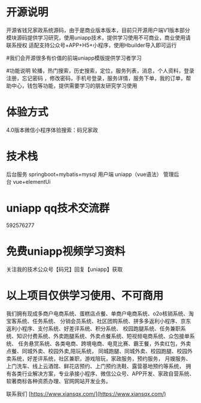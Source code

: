 # 开源说明
开源省钱兄家政系统源码，由于是商业版本版本，目前只开源用户端V1版本部分模块源码提供学习研究，使用uniapp技术，提供学习使用不可商业，商业使用请联系授权
适配支持公众号+APP+H5+小程序，使用Hbuilder导入即可运行

#我们会开源很多有价值的前端uniapp模版提供学习者学习

#功能说明
轮播，热门搜索，历史搜索，定位，服务列表，消息，个人资料，登录注册，忘记密码 ，修改密码，手机号登录，服务详情，服务下单，我的订单，帮助中心，钱包等功能，提供需要学习的朋友研究学习使用

# 体验方式
4.0版本微信小程序体验搜索：码兄家政


# 技术栈
后台服务 springboot+mybatis+mysql
用户端 uniapp（vue语法）
管理后台 vue+elementUi


# uniapp qq技术交流群
592576277


# 免费uniapp视频学习资料

关注我的技术公众号【码兄】回复【uniapp】获取 

# 以上项目仅供学习使用、不可商用


我们拥有现成多商户电商系统、蛋糕店点餐、单商户电商系统、o2o核销系统、淘宝客系统、任务系统、
分销会员系统、社区团购系统、拼多多返利小程序、京东返利小程序、支付系统、好差评系统、积分系统、
校园跑腿系统、任务兼职系统、知识付费系统、外卖跑腿系统、外卖点餐系统、短视频电商系统、众包接单系统、
任务悬赏系统、各类电商、跨境电商、电竞比赛、霸王餐，外卖红包，外卖点餐、同城外卖、校园外卖,陪玩系统，
同城跑腿、同城外卖、校园跑腿、校园外卖系统，好差评系统，社区兼职，游戏陪玩，家政服务，预约服务，
月嫂服务、上门洗车、线上云酒馆、鲜花店预约、上门预约洗鞋、露营基地预约等系统，
拥有各类行业解决方案，专业承接小程序、微信公众号、APP开发、家政自营系统、软著商标各种资质办理、官网网站开发业务。

联系我们
[https://www.xiansqx.com/](https://www.xiansqx.com/)




